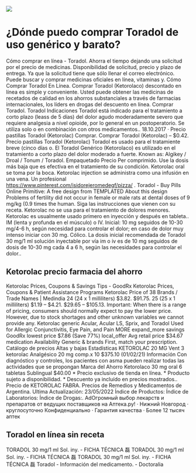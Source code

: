 [![](http://preciosinreceta.com/es1/toradol.png)](https://preciosinreceta.com/shop/product/Toradol.html?id=Toradol&lang=es&cur=EUR)

# ¿Dónde puedo comprar Toradol de uso genérico y barato?
Cómo comprar en línea - Toradol. Ahorra el tiempo dejando una solicitud por el precio de medicinas. Disponibilidad de solicitud, precio y plazo de entrega. Ya que la solicitud tiene que sólo llenar el correo electrónico. Puede buscar y comprar medicinas oficiales en línea, vitaminas y. Cómo Comprar Toradol En Línea. Comprar Toradol (Ketorolaco) descontado en línea es simple y conveniente. Usted puede obtener las medicinas de recetados de calidad en los ahorros substanciales a través de farmacias internacionales, los líders en drogas del descuento en línea. Comprar Toradol. Toradol Indicaciones Toradol está indicado para el tratamiento a corto plazo (leass de 5 días) del dolor agudo moderadamente severo que requiere analgesia a nivel opioide, por lo general en un postoperatorio. Se utiliza solo o en combinación con otros medicamentos.. 18.10.2017 · Precio pastillas Toradol (Ketorolac) Comprar. Comprar Toradol (Ketorolac) – $0.42. Precio pastillas Toradol (Ketorolac) Toradol es usado para el tratamiente breve (cinco días o. El Toradol Genérico (Ketorolaco) es utilizado en el tratamiento a corto plazo del dolor moderado a fuerte. Known as: Algikey / Droal / Tonum / Toradol. Empaquetado Precio Per comprimido. Use la dosis más baja que es efectiva en el tratamiento de su condición. Ketorolac oral se toma por la boca. Ketorolac injection se administra como una infusión en una vena. Un profesional https://www.pinterest.com/isidorejeromedegf/pizza/ . Toradol - Buy Pills Online Primitive: A free design from TEMPLATED About this design Problems of fertility did not occur in female or male rats at dental doses of 9 mg/kg (0.9 times the human. Siga las instrucciones que vienen con su receta. Ketorolac no se usa para el tratamiento de dolores menores. Ketorolac es usualmente usado primero en inyección y después en tableta.. IM (lenta y profunda en el músculo) o IV. Inicial: 10 mg seguidos de 10-30 mg/4-6 h, según necesidad para controlar el dolor; en caso de dolor muy intenso iniciar con 30 mg. Cólico. La dosis inicial recomendada de Toradol 30 mg/1 ml solución inyectable por vía im o iv es de 10 mg seguidos de dosis de 10-30 mg cada 4 a 6 h, según las necesidades para controlar el dolor..

## Ketorolac precio farmacia del ahorro
Ketorolac Prices, Coupons & Savings Tips - GoodRx Ketorolac Prices, Coupons & Patient Assistance Programs Ketorolac Price of 38 Brands / Trade Names | Medindia 24 (24 x 1 milliliters) $3.82. $91.75. 25 (25 x 1 milliliters) $1.19 – $4.21. $29.65 – $105.13. Important: When there is a range of pricing, consumers should normally expect to pay the lower price. However, due to stock shortages and other unknown variables we cannot provide any. Ketorolac generic Acular, Acular LS, Sprix, and Toradol Used for Allergic Conjunctivitis, Eye Pain, and Pain MORE expand_more savings GoodRx lowest price $7.86 (Save 77%) local_offer Avg retail price $34.67 medication Availability Generic & brands First, match your prescription. Catálogo de precios Altas y bajas Estadísticas KETOROLAC 20 MG Vent 3 ketorolac Analgésico 20 mg comp.x 10 $375.10 (01/02/21) Información Con diagnóstico y controles, los pacientes con asma pueden realizar todas las actividades que se propongan Marca del Ahorro Ketorolaco 30 mg oral 6 tabletas Sublingual $40.00 * Precio exclusivo de tienda en línea. * Producto sujeto a disponibilidad. * Descuento ya incluído en precios mostrados.. Precio de KETOROLAC FABRA. Precios de Remedios y Medicamentos de Argentina. Ultima Actualización: 23/05/2022 Índice de Productos: Índice de Laboratorios: Índice de Drogas:. AdОгромный выбор лекарств и препаратов от ведущих поставщиков на Аптека.ру! · Нижний Новгород · круглосуточно Конфиденциально · Гарантия качества · Более 12 тысяч аптек

## Toradol en línea sin receta
TORADOL 30 mg/1 ml Sol. iny. - FICHA TÉCNICA 磊 TORADOL 30 mg/1 ml Sol. iny. - FICHA TÉCNICA 磊 TORADOL 30 mg/1 ml Sol. iny. - FICHA TÉCNICA 磊 Toradol - Información del medicamento. - Doctoralia

